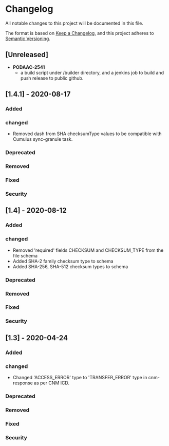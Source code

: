 # Changelog
All notable changes to this project will be documented in this file.

The format is based on [Keep a Changelog](https://keepachangelog.com/en/1.0.0/),
and this project adheres to [Semantic Versioning](https://semver.org/spec/v2.0.0.html).

## [Unreleased]
- **PODAAC-2541**
  - a build script under /builder directory, and a jenkins job to build and push release to public github.
## [1.4.1] - 2020-08-17
### Added
### changed
* Removed dash from SHA checksumType values to be compatible with Cumulus sync-granule task.
### Deprecated
### Removed
### Fixed
### Security

## [1.4] - 2020-08-12
### Added
### changed
* Removed 'required' fields CHECKSUM and CHECKSUM_TYPE from the file schema
* Added SHA-2 family checksum type to schema
* Added SHA-256, SHA-512 checksum types to schema
### Deprecated
### Removed
### Fixed
### Security


## [1.3] - 2020-04-24
### Added
### changed
* Changed 'ACCESS_ERROR' type to 'TRANSFER_ERROR' type in cnm-response as per CNM ICD.
### Deprecated
### Removed
### Fixed
### Security
